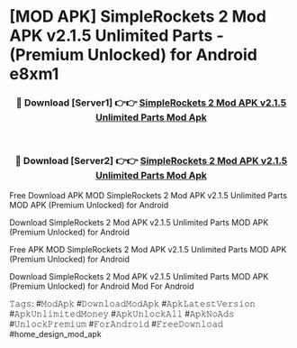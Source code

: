 # [MOD APK] SimpleRockets 2 Mod APK v2.1.5 Unlimited Parts - (Premium Unlocked) for Android e8xm1



<div align="center">
<h3>🔴 Download [Server1] 👉👉 <a href="https://momento.my/?title=SimpleRockets_2_Mod_APK_v2.1.5_Unlimited_Parts">SimpleRockets 2 Mod APK v2.1.5 Unlimited Parts Mod Apk</a></h3><br>

<h3>🔴 Download [Server2] 👉👉 <a href="https://momento.my/?title=SimpleRockets_2_Mod_APK_v2.1.5_Unlimited_Parts">SimpleRockets 2 Mod APK v2.1.5 Unlimited Parts Mod Apk</a></h3>
</div>



Free Download APK MOD SimpleRockets 2 Mod APK v2.1.5 Unlimited Parts MOD APK (Premium Unlocked) for Android

Download SimpleRockets 2 Mod APK v2.1.5 Unlimited Parts MOD APK (Premium Unlocked) for Android

Free APK MOD SimpleRockets 2 Mod APK v2.1.5 Unlimited Parts MOD APK (Premium Unlocked) for Android

Download SimpleRockets 2 Mod APK v2.1.5 Unlimited Parts MOD APK (Premium Unlocked) for Android Mod For Android

𝚃𝚊𝚐𝚜: #𝙼𝚘𝚍𝙰𝚙𝚔 #𝙳𝚘𝚠𝚗𝚕𝚘𝚊𝚍𝙼𝚘𝚍𝙰𝚙𝚔 #𝙰𝚙𝚔𝙻𝚊𝚝𝚎𝚜𝚝𝚅𝚎𝚛𝚜𝚒𝚘𝚗 #𝙰𝚙𝚔𝚄𝚗𝚕𝚒𝚖𝚒𝚝𝚎𝚍𝙼𝚘𝚗𝚎𝚢 #𝙰𝚙𝚔𝚄𝚗𝚕𝚘𝚌𝚔𝙰𝚕𝚕 #𝙰𝚙𝚔𝙽𝚘𝙰𝚍𝚜 #𝚄𝚗𝚕𝚘𝚌𝚔𝙿𝚛𝚎𝚖𝚒𝚞𝚖 #𝙵𝚘𝚛𝙰𝚗𝚍𝚛𝚘𝚒𝚍 #𝙵𝚛𝚎𝚎𝙳𝚘𝚠𝚗𝚕𝚘𝚊𝚍 #home_design_mod_apk
